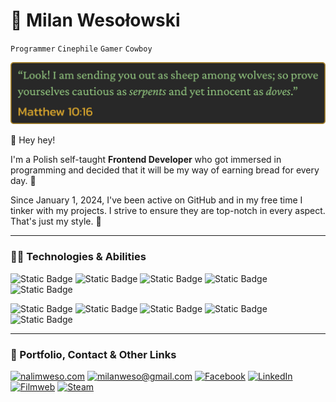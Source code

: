 # 🐍 Milan Wesołowski

`Programmer`
`Cinephile`
`Gamer`
`Cowboy`

<p align="center">
<img src="BibleQuote.png" alt="Matthew 10:16">
</p>

👋 Hey hey!

I'm a Polish self-taught **Frontend Developer** who got immersed in programming and decided that it will be my way of earning bread for every day. 🍞

Since January 1, 2024, I've been active on GitHub and in my free time I tinker with my projects. I strive to ensure they are top-notch in every aspect. That's just my style. 💯

---

### 👨‍💻 Technologies & Abilities

<p align="left">
  
![Static Badge](https://img.shields.io/badge/HTML-%23222831?style=for-the-badge&logo=html5&logoColor=%23f16529)
![Static Badge](https://img.shields.io/badge/CSS-%23222831?style=for-the-badge&logo=css3&logoColor=%2333a9dc)
![Static Badge](https://img.shields.io/badge/PostCSS-%23222831?style=for-the-badge&logo=postcss&logoColor=%23f4430f)
![Static Badge](https://img.shields.io/badge/Sass-%23222831?style=for-the-badge&logo=sass)
![Static Badge](https://img.shields.io/badge/Tailwind-%23222831?style=for-the-badge&logo=tailwind%20css)

![Static Badge](https://img.shields.io/badge/JavaScript-%23222831?style=for-the-badge&logo=javascript)
![Static Badge](https://img.shields.io/badge/TypeScript-%23222831?style=for-the-badge&logo=typescript&logoColor=%232596be)
![Static Badge](https://img.shields.io/badge/React-%23222831?style=for-the-badge&logo=react)
![Static Badge](https://img.shields.io/badge/Electron-%23222831?style=for-the-badge&logo=Electron&logoColor=%23b0ebf6)
![Static Badge](https://img.shields.io/badge/Git-%23222831?style=for-the-badge&logo=git)

</p>

---

### 🏹 Portfolio, Contact & Other Links

<p align="left">
  <a href="https://nalimweso.com">
  <img alt="nalimweso.com" title="nalimweso.com" src="https://custom-icon-badges.demolab.com/badge/nalimweso.com-%232a475e?style=for-the-badge&logoSource=feather&logo=coffee"/></a>

  <a href="mailto:milanweso@gmail.com">
  <img alt="milanweso@gmail.com" title="milanweso@gmail.com" src="https://custom-icon-badges.demolab.com/badge/milanweso%40gmail.com-%23ff6464?style=for-the-badge&logoSource=feather&logo=mail""/></a>

  <a href="https://www.facebook.com/NalimWeso">
  <img alt="Facebook" title="Facebook" src="https://custom-icon-badges.demolab.com/badge/Facebook-%234267B2?style=for-the-badge&logo=facebook"/></a>

  <a href="https://www.linkedin.com/in/milan-wesolowski">
  <img alt="LinkedIn" title="LinkedIn" src="https://img.shields.io/badge/LinkedIn-%230077B5?style=for-the-badge&logo=linkedin"/></a>

  <a href="https://www.filmweb.pl/user/Nalimos">
  <img alt="Filmweb" title="Filmweb" src="https://custom-icon-badges.demolab.com/badge/Filmweb-%23e2a917?style=for-the-badge&logoSource=feather&logo=film"/></a>
  
  <a href="https://steamcommunity.com/id/nalimos">
  <img alt="Steam" title="Steam" src="https://custom-icon-badges.demolab.com/badge/Steam-%231b2838?style=for-the-badge&logo=steam"/></a>
</p>
